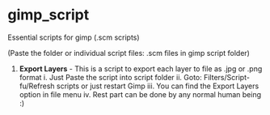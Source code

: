 # gimp_script
Essential scripts for gimp (.scm scripts)

(Paste the folder or individual script files: .scm files in gimp script folder)

1. <b>Export Layers</b> - This is a script to export each layer to file as .jpg or .png format
    i. Just Paste the script into script folder
    ii. Goto: Filters/Script-fu/Refresh scripts or just restart Gimp
    iii. You can find the Export Layers option in file menu
    iv. Rest part can be done by any normal human being :)
